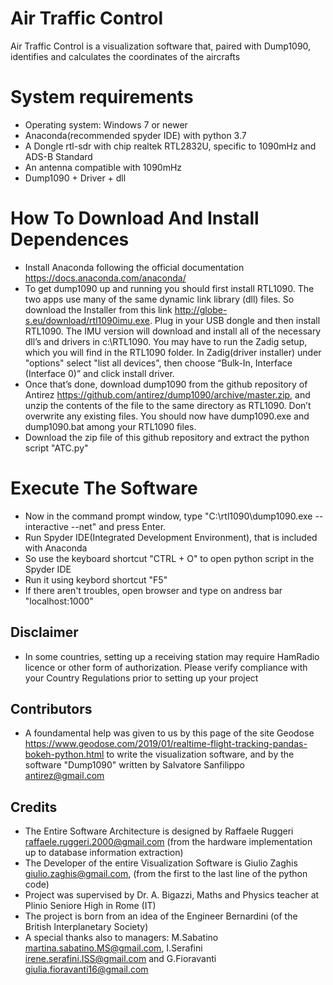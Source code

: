 # Air Traffic Control
Air Traffic Control is a visualization software that, paired with Dump1090, identifies and calculates the coordinates of the aircrafts
# System requirements
* Operating system: Windows 7 or newer
* Anaconda(recommended spyder IDE) with python 3.7
* A Dongle rtl-sdr with chip realtek RTL2832U, specific to 1090mHz and ADS-B Standard
* An antenna compatible with 1090mHz
* Dump1090 + Driver + dll
# How To Download And Install Dependences
* Install Anaconda following the official documentation https://docs.anaconda.com/anaconda/
* To get dump1090 up and running you should first install RTL1090. The two apps use many of the same dynamic link library (dll) files. So download the Installer from this link http://globe-s.eu/download/rtl1090imu.exe. Plug in your USB dongle and then install RTL1090. The IMU version will download and install all of the necessary dll’s and drivers in c:\RTL1090. You may have to run the Zadig setup, which you will find in the RTL1090 folder. In Zadig(driver installer) under "options" select "list all devices", then choose “Bulk-In, Interface (Interface 0)” and click install driver.
* Once that’s done, download dump1090 from the github repository of Antirez https://github.com/antirez/dump1090/archive/master.zip, and unzip the contents of the file to the same directory as RTL1090. Don’t overwrite any existing files. You should now have dump1090.exe and dump1090.bat among your RTL1090 files.
* Download the zip file of this github repository and extract the python script "ATC.py"
# Execute The Software
* Now in the command prompt window, type "C:\rtl1090\dump1090.exe --interactive --net" and press Enter.
* Run Spyder IDE(Integrated Development Environment), that is included with Anaconda
* So use the keyboard shortcut "CTRL + O" to open python script in the Spyder IDE
* Run it using keybord shortcut "F5"
* If there aren't troubles, open browser and type on andress bar "localhost:1000"

Disclaimer
---
* In some countries, setting up a receiving station may require HamRadio licence or other form of authorization. Please verify  compliance with your Country Regulations prior to setting up your project

Contributors
---
* A foundamental help was given to us by this page of the site Geodose https://www.geodose.com/2019/01/realtime-flight-tracking-pandas-bokeh-python.html to write the visualization software, and by the software "Dump1090" written by Salvatore Sanfilippo <antirez@gmail.com>

Credits
---
* The Entire Software Architecture is designed by Raffaele Ruggeri <raffaele.ruggeri.2000@gmail.com> (from the hardware implementation up to database information extraction)
* The Developer of the entire Visualization Software is Giulio Zaghis <giulio.zaghis@gmail.com>, (from the first to the last line of the python code)
* Project was supervised by Dr. A. Bigazzi, Maths and Physics teacher at Plinio Seniore High in Rome (IT)
* The project is born from an idea of the Engineer Bernardini (of the British Interplanetary Society)
* A special thanks also to managers: M.Sabatino <martina.sabatino.MS@gmail.com>, I.Serafini <irene.serafini.ISS@gmail.com> and G.Fioravanti <giulia.fioravanti16@gmail.com>
